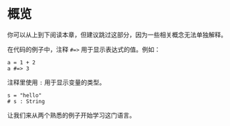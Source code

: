 # 概览

你可以从上到下阅读本章，但建议跳过这部分，因为一些相关概念无法单独解释。

在代码的例子中，注释 `#=>` 用于显示表达式的值。例如：

```crystal
a = 1 + 2
a #=> 3
```

注释里使用 `:` 用于显示变量的类型。

```crystal
s = "hello"
# s : String
```

让我们来从两个熟悉的例子开始学习这门语言。
